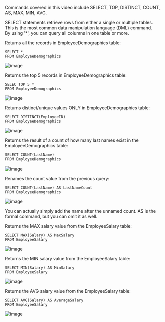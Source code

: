 Commands covered in this video include SELECT, TOP, DISTINCT, COUNT, AS, MAX, MIN, AVG.

SELECT statements retrieve rows from either a single or multiple tables. \
This is the most common data manipulation language (DML) command. \
By using '*', you can query all columns in one table or more. 

Returns all the records in EmployeeDemographics table:
```
SELECT *
FROM EmployeeDemographics 
```
![image](https://github.com/Liss4rd/DataAnalystBootcamp/assets/66858250/1a615627-74af-45e3-b491-486408162069)


Returns the top 5 records in EmployeeDemographics table:
```
SELEC TOP 5 *
FROM EmployeeDemographics
```
![image](https://github.com/Liss4rd/DataAnalystBootcamp/assets/66858250/2a716c81-0d3e-45d4-b7c8-f9c1262ded9c)

Returns distinct/unique values ONLY in EmployeeDemographics table:
```
SELECT DISTINCT(EmployeeID)
FROM EmployeeDemographics
```
![image](https://github.com/Liss4rd/DataAnalystBootcamp/assets/66858250/e1bd991a-650d-487b-ba50-67a0daaacf09)

Returns the result of a count of how many last names exist in the EmployeeDemographics table:
```
SELECT COUNT(LastName)
FROM EmployeeDemographics
```
![image](https://github.com/Liss4rd/DataAnalystBootcamp/assets/66858250/9d3d2742-1c11-44dc-bcd7-ddfd86b9d6fd)

Renames the count value from the previous query:
```
SELECT COUNT(LastName) AS LastNameCount
FROM EmployeeDemographics
```
![image](https://github.com/Liss4rd/DataAnalystBootcamp/assets/66858250/5030d401-1790-4c13-ac29-238ad85a1bac)

You can actually simply add the name after the unnamed count.
AS is the formal command, but you can omit it as well.

Returns the MAX salary value from the EmployeeSalary table:
```
SELECT MAX(Salary) AS MaxSalary
FROM EmployeeSalary
```
![image](https://github.com/Liss4rd/DataAnalystBootcamp/assets/66858250/2dfb2de5-972e-4e1c-ba78-b99709ea8d07)

Returns the MIN salary value from the EmployeeSalary table:
```
SELECT MIN(Salary) AS MinSalary
FROM EmployeeSalary
```
![image](https://github.com/Liss4rd/DataAnalystBootcamp/assets/66858250/f4558b78-1a43-4add-a1b3-f52b68caf0f5)

Returns the AVG salary value from the EmployeeSalary table:
```
SELECT AVG(Salary) AS AverageSalary
FROM EmployeeSalary
```
![image](https://github.com/Liss4rd/DataAnalystBootcamp/assets/66858250/4d382bd3-3a7c-4dcb-bc0d-87823d3fedee)








